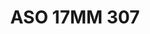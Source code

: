 ---
title: ASO 17MM 307
date: 
draft: false

# descripcion
description : Anillo de plata 925.

materials: Plata 1022

color: 

dimensions: 17mm diámetro

code: 05-23-1696

type: "Anillos"

categories: []

price: $5.120,00

price_eftvo: $4.350,00

# Images
# first image will be shown in the product page
images:
  # - image: "images/path_to_image"
  # La ubicacion de las imagenes es imagenes/Anillos/Anillos.Solo Plata/05-23-1696-aso-17mm-307
  - image: "./images/anillos/solo_plata/05-23-1696-aso-17mm-307.jpg"
---